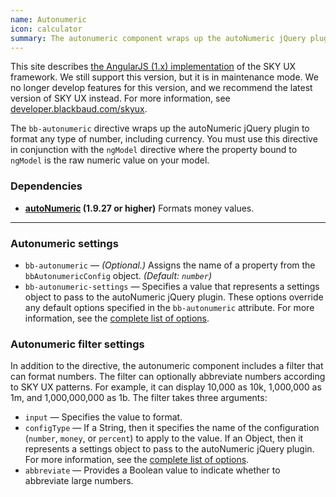 ```yaml
---
name: Autonumeric
icon: calculator
summary: The autonumeric component wraps up the autoNumeric jQuery plugin to format any type of number.
---
```


<bb-alert bb-alert-type="warning">This site describes <a href="https://angularjs.org/">the AngularJS (1.x) implementation</a> of the SKY UX framework. We still support this version, but it is in maintenance mode. We no longer develop features for this version, and we recommend the latest version of SKY UX instead. For more information, see <a href="https://developer.blackbaud.com/skyux">developer.blackbaud.com/skyux</a>.</bb-alert>


The `bb-autonumeric` directive wraps up the autoNumeric jQuery plugin to format any type of number, including currency. You must use this directive in conjunction with the `ngModel` directive where the property bound to `ngModel` is the raw numeric value on your model.

 ### Dependencies ###
 - **[autoNumeric](http://www.decorplanit.com/plugin/) (1.9.27 or higher)** Formats money values.

---

### Autonumeric settings ###
 - `bb-autonumeric` &mdash; *(Optional.)* Assigns the name of a property from the `bbAutonumericConfig` object. *(Default: `number`)*
 - `bb-autonumeric-settings` &mdash; Specifies a value that represents a settings object to pass to the autoNumeric jQuery plugin. These options override any default options specified in the `bb-autonumeric` attribute. For more information, see the [complete list of options](http://www.decorplanit.com/plugin/).

### Autonumeric filter settings ###
In addition to the directive, the autonumeric component includes a filter that can format numbers. The filter can optionally abbreviate numbers according to SKY UX patterns. For example, it can display 10,000 as 10k, 1,000,000 as 1m, and 1,000,000,000 as 1b. The filter takes three arguments:

 - `input` &mdash; Specifies the value to format.
 - `configType` &mdash; If a String, then it specifies the name of the configuration (`number`, `money`, or `percent`) to apply to the value. If an Object, then it represents a settings object to pass to the autoNumeric jQuery plugin. For more information, see the [complete list of options](http://www.decorplanit.com/plugin/).
 - `abbreviate` &mdash; Provides a Boolean value to indicate whether to abbreviate large numbers.
